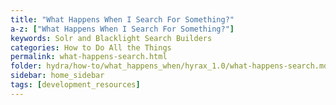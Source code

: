 ```yaml
---
title: "What Happens When I Search For Something?"
a-z: ["What Happens When I Search For Something?"]
keywords: Solr and Blacklight Search Builders
categories: How to Do All the Things
permalink: what-happens-search.html
folder: hydra/how-to/what_happens_when/hyrax_1.0/what-happens-search.md
sidebar: home_sidebar
tags: [development_resources]
---
```

